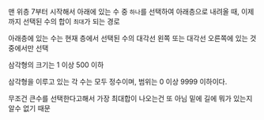 

맨 위층 7부터 시작해서 아래에 있는 수 중 `하나`를 선택하여 아래층으로 내려올 때, 이제까지 선택된 수의 합이 `최대`가 되는 경로

아래층에 있는 수는 현재 층에서 선택된 수의 대각선 왼쪽 또는 대각선 오른쪽에 있는 것 중에서만 선택

삼각형의 크기는 1 이상 500 이하

삼각형을 이루고 있는 각 수는 모두 정수이며, 범위는 0 이상 9999 이하이다.

무조건 큰수를 선택한다고해서 가장 최대합이 나오는건 또 아님 밑에 길에 뭐가 있는지 알수 없기 때문

